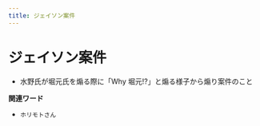 ```yaml
---
title: ジェイソン案件
---
```


# ジェイソン案件


-   水野氏が堀元氏を煽る際に「Why 堀元!?」と煽る様子から煽り案件のこと

**関連ワード**

-   `ホリモトさん`
